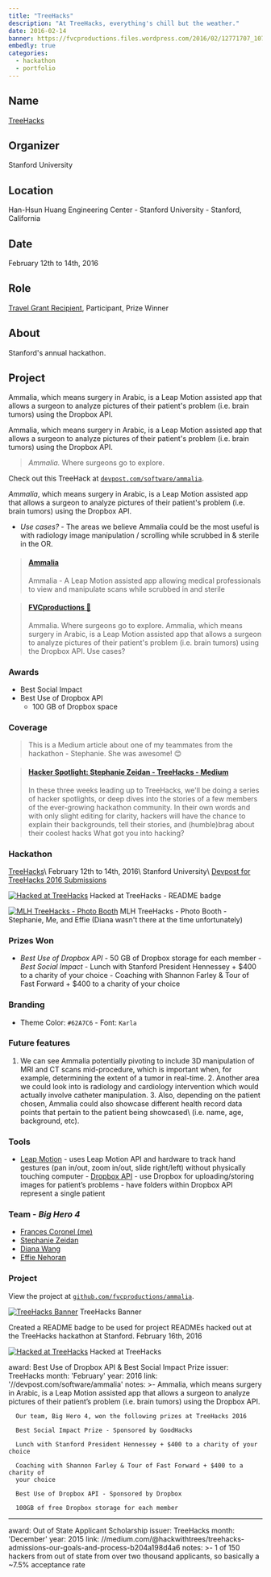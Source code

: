 ```yaml
---
title: "TreeHacks"
description: "At TreeHacks, everything's chill but the weather."
date: 2016-02-14
banner: https://fvcproductions.files.wordpress.com/2016/02/12771707_1076383859078958_1519560316826557331_o.jpg
embedly: true
categories:
  - hackathon
  - portfolio
---
```


## Name

<a title="TreeHacks" href="https://treehacks.com/" target="_blank" rel="noopener">TreeHacks</a>

## Organizer

Stanford University

## Location

Han-Hsun Huang Engineering Center - Stanford University - Stanford, California

## Date

February 12th to 14th, 2016

## Role

[Travel Grant Recipient](https://medium.com/@hackwithtrees/treehacks-admissions-our-goals-and-process-b204a198d4a6), Participant, Prize Winner

## About

Stanford's annual hackathon.

## Project

Ammalia, which means surgery in Arabic, is a Leap Motion assisted app that allows a surgeon to analyze pictures of their patient's problem (i.e. brain tumors) using the Dropbox API.

Ammalia, which means surgery in Arabic, is a Leap Motion assisted app that allows a surgeon to analyze pictures of their patient's problem (i.e. brain tumors) using the Dropbox API.

> _Ammalia._ Where surgeons go to explore.

Check out this TreeHack at [`devpost.com/software/ammalia`](https://devpost.com/software/ammalia).

_Ammalia_, which means surgery in Arabic, is a Leap Motion assisted app that allows a surgeon to analyze pictures of their patient's problem (i.e. brain tumors) using the Dropbox API.

* _Use cases?_ - The areas we believe Ammalia could be the most useful is with radiology image manipulation / scrolling while scrubbed in & sterile in the OR.

<blockquote class="embedly-card"><h4><a href="https://devpost.com/software/ammalia">Ammalia</a></h4><p>Ammalia - A Leap Motion assisted app allowing medical professionals to view and manipulate scans while scrubbed in and sterile</p></blockquote>

<blockquote class="embedly-card"><h4><a href="https://fvcproductions.com/portfolio/ammalia/">FVCproductions 🍓</a></h4><p>Ammalia. Where surgeons go to explore. Ammalia, which means surgery in Arabic, is a Leap Motion assisted app that allows a surgeon to analyze pictures of their patient's problem (i.e. brain tumors) using the Dropbox API. Use cases?</p></blockquote>

### Awards

* Best Social Impact
* Best Use of Dropbox API
  * 100 GB of Dropbox space

### Coverage

> This is a Medium article about one of my teammates from the hackathon - Stephanie. She was awesome! 😊

<blockquote class="embedly-card"><h4><a href="https://medium.com/@hackwithtrees/hacker-spotlight-stephane-zeidan-52a4c90375e8">Hacker Spotlight: Stephanie Zeidan - TreeHacks - Medium</a></h4><p>In these three weeks leading up to TreeHacks, we'll be doing a series of hacker spotlights, or deep dives into the stories of a few members of the ever-growing hackathon community. In their own words and with only slight editing for clarity, hackers will have the chance to explain their backgrounds, tell their stories, and (humble)brag about their coolest hacks What got you into hacking?</p></blockquote>

### Hackathon

[TreeHacks](https://treehacks.com)\ February 12th to 14th, 2016\ Stanford University\ [Devpost for TreeHacks 2016 Submissions](https://treehacks-2016.devpost.com/)

[![Hacked at TreeHacks](https://fvcproductions.files.wordpress.com/2016/02/treehacks.png?w=300)](https://fvcproductions.files.wordpress.com/2016/02/treehacks.png) Hacked at TreeHacks - README badge

[![MLH TreeHacks - Photo Booth](https://fvcproductions.files.wordpress.com/2016/02/mlh-photobooth.jpg)](https://fvcproductions.files.wordpress.com/2016/02/mlh-photobooth.jpg) MLH TreeHacks - Photo Booth - Stephanie, Me, and Effie (Diana wasn't there at the time unfortunately)

### Prizes Won

* _Best Use of Dropbox API_ - 50 GB of Dropbox storage for each member - _Best Social Impact_ - Lunch with Stanford President Hennessey + \$400 to a charity of your choice - Coaching with Shannon Farley & Tour of Fast Forward + \$400 to a charity of your choice

### Branding

* Theme Color: `#62A7C6` - Font: `Karla`

### Future features

1. We can see Ammalia potentially pivoting to include 3D manipulation of MRI and CT scans mid-procedure, which is important when, for example, determining the extent of a tumor in real-time. 2. Another area we could look into is radiology and cardiology intervention which would actually involve catheter manipulation. 3. Also, depending on the patient chosen, Ammalia could also showcase different health record data points that pertain to the patient being showcased\ (i.e. name, age, background, etc).

### Tools

* [Leap Motion](https://developer.leapmotion.com/) - uses Leap Motion API and hardware to track hand gestures (pan in/out, zoom in/out, slide right/left) without physically touching computer - [Dropbox API](https://www.dropbox.com/developers) - use Dropbox for uploading/storing images for patient’s problems - have folders within Dropbox API represent a single patient

### Team - _Big Hero 4_

* [Frances Coronel (me)](https://github.com/fvcproductions)
* [Stephanie Zeidan](https://github.com/stephzeid)
* [Diana Wang](https://github.com/diana-wang)
* [Effie Nehoran](https://github.com/effien3)

### Project

View the project at [`github.com/fvcproductions/ammalia`](https://github.com/fvcproductions/ammalia).

[![TreeHacks Banner](https://fvcproductions.files.wordpress.com/2016/02/treehacks1.png)](https://fvcproductions.files.wordpress.com/2016/02/treehacks1.png) TreeHacks Banner

Created a README badge to be used for project READMEs hacked out at the TreeHacks hackathon at Stanford. February 16th, 2016

[![Hacked at TreeHacks](https://fvcproductions.files.wordpress.com/2016/02/treehacks.png)](https://fvcproductions.files.wordpress.com/2016/02/treehacks.png) Hacked at TreeHacks

award: Best Use of Dropbox API & Best Social Impact Prize
issuer: TreeHacks
month: 'February'
year: 2016
link: '//devpost.com/software/ammalia'
notes: >-
Ammalia, which means surgery in Arabic, is a Leap Motion assisted app that
allows a surgeon to analyze pictures of their patient’s problem (i.e.
brain tumors) using the Dropbox API.

      Our team, Big Hero 4, won the following prizes at TreeHacks 2016

      Best Social Impact Prize - Sponsored by GoodHacks

      Lunch with Stanford President Hennessey + $400 to a charity of your choice

      Coaching with Shannon Farley & Tour of Fast Forward + $400 to a charity of
      your choice

      Best Use of Dropbox API - Sponsored by Dropbox

      100GB of free Dropbox storage for each member

---

award: Out of State Applicant Scholarship
issuer: TreeHacks
month: 'December'
year: 2015
link: //medium.com/@hackwithtrees/treehacks-admissions-our-goals-and-process-b204a198d4a6
notes: >-
1 of 150 hackers from out of state from over two thousand applicants, so
basically a ~7.5% acceptance rate
